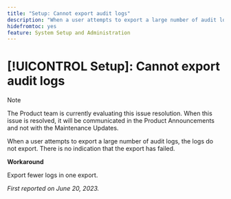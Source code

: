 ```yaml
---
title: "Setup: Cannot export audit logs"
description: "When a user attempts to export a large number of audit logs, the logs do not export. There is no indication that the export has failed."
hidefromtoc: yes
feature: System Setup and Administration
---
```


# [!UICONTROL Setup]: Cannot export audit logs

>[!NOTE]
>
>The Product team is currently evaluating this issue resolution. When this issue is resolved, it will be communicated in the Product Announcements and not with the Maintenance Updates.

When a user attempts to export a large number of audit logs, the logs do not export. There is no indication that the export has failed.

**Workaround**

Export fewer logs in one export.

_First reported on June 20, 2023._
